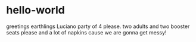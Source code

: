 # hello-world
greetings earthlings 
Luciano party of 4 please. two adults and two booster seats please and a lot of napkins cause we are gonna get messy!
